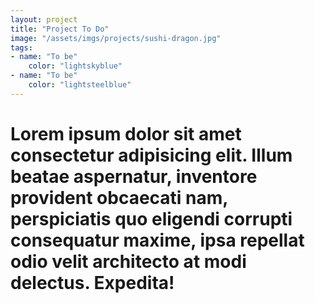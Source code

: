 ```yaml
---
layout: project
title: "Project To Do"
image: "/assets/imgs/projects/sushi-dragon.jpg"
tags:
- name: "To be"
    color: "lightskyblue"
- name: "To be"
    color: "lightsteelblue"
---
```


<h1>Lorem ipsum dolor sit amet consectetur adipisicing elit. Illum beatae aspernatur, inventore provident obcaecati nam, perspiciatis quo eligendi corrupti consequatur maxime, ipsa repellat odio velit architecto at modi delectus. Expedita!</h1>